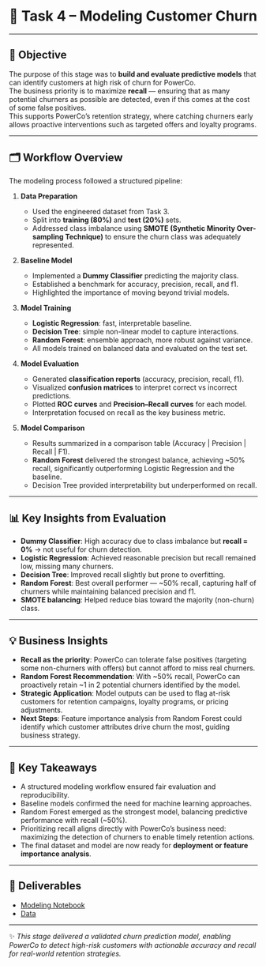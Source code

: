 # 🤖 Task 4 – Modeling Customer Churn

---

## 📌 Objective
The purpose of this stage was to **build and evaluate predictive models** that can identify customers at high risk of churn for PowerCo.  
The business priority is to maximize **recall** — ensuring that as many potential churners as possible are detected, even if this comes at the cost of some false positives.  
This supports PowerCo’s retention strategy, where catching churners early allows proactive interventions such as targeted offers and loyalty programs.

---

## 🗂️ Workflow Overview
The modeling process followed a structured pipeline:

1. **Data Preparation**  
   - Used the engineered dataset from Task 3.  
   - Split into **training (80%)** and **test (20%)** sets.  
   - Addressed class imbalance using **SMOTE (Synthetic Minority Over-sampling Technique)** to ensure the churn class was adequately represented.

2. **Baseline Model**  
   - Implemented a **Dummy Classifier** predicting the majority class.  
   - Established a benchmark for accuracy, precision, recall, and f1.  
   - Highlighted the importance of moving beyond trivial models.

3. **Model Training**  
   - **Logistic Regression**: fast, interpretable baseline.  
   - **Decision Tree**: simple non-linear model to capture interactions.  
   - **Random Forest**: ensemble approach, more robust against variance.  
   - All models trained on balanced data and evaluated on the test set.

4. **Model Evaluation**  
   - Generated **classification reports** (accuracy, precision, recall, f1).  
   - Visualized **confusion matrices** to interpret correct vs incorrect predictions.  
   - Plotted **ROC curves** and **Precision–Recall curves** for each model.  
   - Interpretation focused on recall as the key business metric.

5. **Model Comparison**  
   - Results summarized in a comparison table (Accuracy | Precision | Recall | F1).  
   - **Random Forest** delivered the strongest balance, achieving ~50% recall, significantly outperforming Logistic Regression and the baseline.  
   - Decision Tree provided interpretability but underperformed on recall.

---

## 📊 Key Insights from Evaluation
- **Dummy Classifier**: High accuracy due to class imbalance but **recall = 0%** → not useful for churn detection.  
- **Logistic Regression**: Achieved reasonable precision but recall remained low, missing many churners.  
- **Decision Tree**: Improved recall slightly but prone to overfitting.  
- **Random Forest**: Best overall performer — ~50% recall, capturing half of churners while maintaining balanced precision and f1.  
- **SMOTE balancing**: Helped reduce bias toward the majority (non-churn) class.  

---

## 💡 Business Insights
- **Recall as the priority**: PowerCo can tolerate false positives (targeting some non-churners with offers) but cannot afford to miss real churners.  
- **Random Forest Recommendation**: With ~50% recall, PowerCo can proactively retain ~1 in 2 potential churners identified by the model.  
- **Strategic Application**: Model outputs can be used to flag at-risk customers for retention campaigns, loyalty programs, or pricing adjustments.  
- **Next Steps**: Feature importance analysis from Random Forest could identify which customer attributes drive churn the most, guiding business strategy.

---

## 📌 Key Takeaways
- A structured modeling workflow ensured fair evaluation and reproducibility.  
- Baseline models confirmed the need for machine learning approaches.  
- Random Forest emerged as the strongest model, balancing predictive performance with recall (~50%).  
- Prioritizing recall aligns directly with PowerCo’s business need: maximizing the detection of churners to enable timely retention actions.  
- The final dataset and model are now ready for **deployment or feature importance analysis**.

---

## 📎 Deliverables
- [Modeling Notebook](notebooks/task_4_modeling.ipynb)
- [Data](data/)  
---

✨ *This stage delivered a validated churn prediction model, enabling PowerCo to detect high-risk customers with actionable accuracy and recall for real-world retention strategies.*
 
